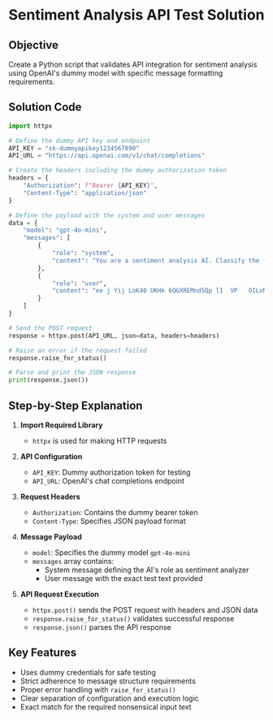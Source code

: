 # Sentiment Analysis API Test Solution

## Objective
Create a Python script that validates API integration for sentiment analysis using OpenAI's dummy model with specific message formatting requirements.

## Solution Code
```python
import httpx

# Define the dummy API key and endpoint
API_KEY = "sk-dummyapikey1234567890"
API_URL = "https://api.openai.com/v1/chat/completions"

# Create the headers including the dummy authorization token
headers = {
    "Authorization": f"Bearer {API_KEY}",
    "Content-Type": "application/json"
}

# Define the payload with the system and user messages
data = {
    "model": "gpt-4o-mini",
    "messages": [
        {
            "role": "system",
            "content": "You are a sentiment analysis AI. Classify the following text as GOOD, BAD, or NEUTRAL."
        },
        {
            "role": "user",
            "content": "ee j Yij LoK40 UKHk 6QGXREMndSQp l1  VP   OILxMmmN"
        }
    ]
}

# Send the POST request
response = httpx.post(API_URL, json=data, headers=headers)

# Raise an error if the request failed
response.raise_for_status()

# Parse and print the JSON response
print(response.json())
```

## Step-by-Step Explanation

1. **Import Required Library**
   - `httpx` is used for making HTTP requests

2. **API Configuration**
   - `API_KEY`: Dummy authorization token for testing
   - `API_URL`: OpenAI's chat completions endpoint

3. **Request Headers**
   - `Authorization`: Contains the dummy bearer token
   - `Content-Type`: Specifies JSON payload format

4. **Message Payload**
   - `model`: Specifies the dummy model `gpt-4o-mini`
   - `messages` array contains:
     - System message defining the AI's role as sentiment analyzer
     - User message with the exact test text provided

5. **API Request Execution**
   - `httpx.post()` sends the POST request with headers and JSON data
   - `response.raise_for_status()` validates successful response
   - `response.json()` parses the API response

## Key Features
- Uses dummy credentials for safe testing
- Strict adherence to message structure requirements
- Proper error handling with `raise_for_status()`
- Clear separation of configuration and execution logic
- Exact match for the required nonsensical input text
